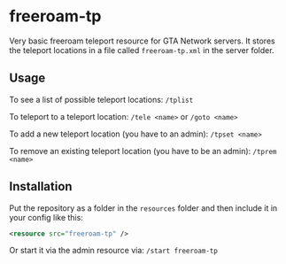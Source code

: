 # freeroam-tp

Very basic freeroam teleport resource for GTA Network servers. It stores the teleport locations in a file called `freeroam-tp.xml` in the server folder.

## Usage

To see a list of possible teleport locations: `/tplist`

To teleport to a teleport location: `/tele <name>` or `/goto <name>`

To add a new teleport location (you have to an admin): `/tpset <name>`

To remove an existing teleport location (you have to be an admin): `/tprem <name>`

## Installation

Put the repository as a folder in the `resources` folder and then include it in your config like this:

```XML
<resource src="freeroam-tp" />
```

Or start it via the admin resource via: `/start freeroam-tp`
